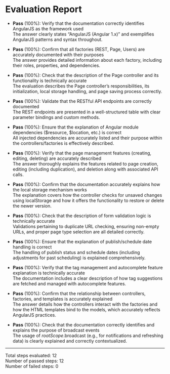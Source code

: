 # Evaluation Report

- **Pass** (100%): Verify that the documentation correctly identifies AngularJS as the framework used  
  The answer clearly states “AngularJS (Angular 1.x)” and exemplifies AngularJS patterns and syntax throughout.

- **Pass** (100%): Confirm that all factories (REST, Page, Users) are accurately documented with their purposes  
  The answer provides detailed information about each factory, including their roles, properties, and dependencies.

- **Pass** (100%): Check that the description of the Page controller and its functionality is technically accurate  
  The evaluation describes the Page controller’s responsibilities, its initialization, local storage handling, and page saving process correctly.

- **Pass** (100%): Validate that the RESTful API endpoints are correctly documented  
  The REST endpoints are presented in a well-structured table with clear parameter bindings and custom methods.

- **Pass** (100%): Ensure that the explanation of Angular module dependencies ($resource, $location, etc.) is correct  
  All injected dependencies are accurately listed and their purpose within the controllers/factories is effectively described.

- **Pass** (100%): Verify that the page management features (creating, editing, deleting) are accurately described  
  The answer thoroughly explains the features related to page creation, editing (including duplication), and deletion along with associated API calls.

- **Pass** (100%): Confirm that the documentation accurately explains how the local storage mechanism works  
  The explanation covers how the controller checks for unsaved changes using localStorage and how it offers the functionality to restore or delete the newer version.

- **Pass** (100%): Check that the description of form validation logic is technically accurate  
  Validations pertaining to duplicate URL checking, ensuring non-empty URLs, and proper page type selection are all detailed correctly.

- **Pass** (100%): Ensure that the explanation of publish/schedule date handling is correct  
  The handling of publish status and schedule dates (including adjustments for past scheduling) is explained comprehensively.

- **Pass** (100%): Verify that the tag management and autocomplete feature explanation is technically accurate  
  The documentation includes a clear description of how tag suggestions are fetched and managed with autocomplete features.

- **Pass** (100%): Confirm that the relationship between controllers, factories, and templates is accurately explained  
  The answer details how the controllers interact with the factories and how the HTML templates bind to the models, which accurately reflects AngularJS practices.

- **Pass** (100%): Check that the documentation correctly identifies and explains the purpose of broadcast events  
  The usage of $rootScope.$broadcast (e.g., for notifications and refreshing data) is clearly explained and correctly contextualized.

---

Total steps evaluated: 12  
Number of passed steps: 12  
Number of failed steps: 0